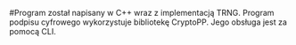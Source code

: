 #Program został napisany w C++ wraz z implementacją TRNG. Program podpisu cyfrowego wykorzystuje bibliotekę CryptoPP. Jego obsługa jest za pomocą CLI.
